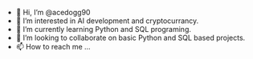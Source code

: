 - 👋 Hi, I’m @acedogg90
- 👀 I’m interested in AI development and cryptocurrancy.
- 🌱 I’m currently learning Python and SQL programing.
- 💞️ I’m looking to collaborate on basic Python and SQL based projects. 
- 📫 How to reach me ...

<!---
acedogg90/acedogg90 is a ✨ special ✨ repository because its `README.md` (this file) appears on your GitHub profile.
You can click the Preview link to take a look at your changes.
--->
